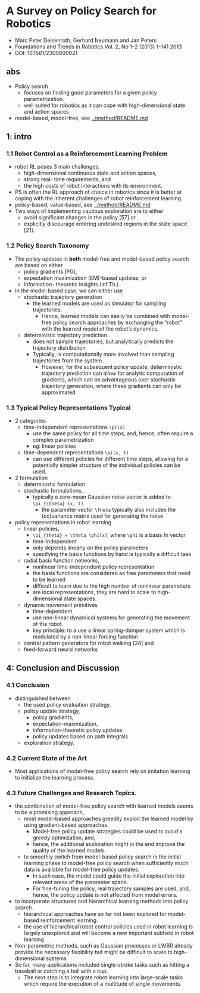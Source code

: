 # A Survey on Policy Search for Robotics
* Marc Peter Deisenroth, Gerhard Neumann and Jan Peters
* Foundations and Trends in Robotics Vol. 2, No 1–2 (2013) 1–141 2013
* DOI: 10.1561/2300000021

## abs
* Policy search
  * focuses on finding good parameters for a given policy parametrization.
  * well suited for robotics as it can cope with high-dimensional state and action spaces
* model-based, model-free, see [../method/README.md](../method/README.md)

## 1: intro
### 1.1 Robot Control as a Reinforcement Learning Problem
* robot RL poses 3 main challenges,
  * high-dimensional continuous state and action spaces,
  * strong real- time requirements, and
  * the high costs of robot interactions with its environment.
* PS is often the RL approach of choice in robotics since
  it is better at coping with the inherent challenges of robot reinforcement learning.
* policy-based, value-based, see [../method/README.md](../method/README.md)
* Two ways of implementing cautious exploration are to either
  * avoid significant changes in the policy [57] or
  * explicitly discourage entering undesired regions in the state space [21].

### 1.2 Policy Search Taxonomy
* The policy updates in **both** model-free and model-based policy search are based on either
  * policy gradients (PG),
  * expectation maximization (EM)-based updates, or
  * information- theoretic insights (Inf.Th.)
* In the model-based case, we can either use
  * stochastic trajectory generation
    * the learned models are used as simulator for sampling trajectories.
      * Hence, learned models can easily be combined with model-free policy search approaches
        by  exchanging the “robot” with the learned model of the robot’s dynamics.
  * deterministic trajectory prediction.
    * does not sample trajectories, but analytically predicts the trajectory distribution
    * Typically, is computationally more involved than sampling trajectories from the system.
      * However, for the subsequent policy update, deterministic trajectory prediction can
        allow for analytic computation of gradients, which
        can be advantageous over stochastic trajectory generation, where
        these gradients can only be approximated

### 1.3 Typical Policy Representations Typical
* 2 categories
  * time-independent representations `\pi(x)`
    * use the same policy for all time steps, and,
      hence, often require a complex parametrization
    * eg: linear policies
  * time-dependent representations `\pi(x, t)`
    * can use different policies for different time steps,
      allowing for a potentially simpler structure of the individual policies can be used.
* 2 formulation
  * deterministic formulation
  * stochastic formulations,
    * typically a zero-mean Gaussian noise vector is added to `\pi_{\theta} (x, t)`.
      * the parameter vector `\theta` typically also includes the (co)variance matrix
        used for generating the noise
* policy representations  in robot learning
  * linear policies,
    * `\pi_{theta} = \theta \phi(x)`,
      where `\phi` is a basis fn vector
    * time-independent
    * only depends linearly on the policy parameters
    * specifying the basis functions by hand is typically a difficult task
  * radial basis function networks,
    * nonlinear time-independent policy representation
    * the basis functions are considered as free parameters that need to be learned
    * difficult to learn due to the high number of nonlinear parameters
    * are local representations, they are hard to scale to high-dimensional state spaces.
  * dynamic movement primitives
    * time-dependent
    * use non-linear dynamical systems for generating the movement of the robot.
    * key principle:
      to a use a linear spring-damper system which is modulated by
      a non-linear forcing function
  * central pattern generators for robot walking [24] and
  * feed-forward neural networks

## 4: Conclusion and Discussion
### 4.1 Conclusion
* distinguished between
  * the used policy evaluation strategy,
  * policy update strategy,
    * policy gradients,
    * expectation-maximization,
    * information-theoretic policy updates
    * policy updates based on path integrals
  * exploration strategy.

### 4.2 Current State of the Art
* Most applications of model-free policy search rely on
  imitation learning to initialize the learning process.

### 4.3 Future Challenges and Research Topics.
* the combination of model-free policy search with learned models
  seems to be a promising approach,
  * most model-based approaches greedily exploit the learned model
    by using gradient-based approaches.
    * Model-free policy update strategies could be used to avoid
      a greedy optimization, and,
    * hence, the additional exploration might in the end
      improve the quality of the learned models.
  * to smoothly switch from model-based policy search in the initial learning phase
    to model-free policy search when sufficiently much data is available for
    model-free policy updates.
    * In such case, the model could guide the initial exploration into
      relevant areas of the parameter space.
    * For fine-tuning the policy, real trajectory samples are used, and,
      hence, the policy update is not affected from model errors.
* to incorporate structured and hierarchical learning methods into policy search.
  * hierarchical approaches have so far not been explored for model-based reinforcement learning.
  * the use of hierarchical robot control policies used in robot learning is
    largely unexplored and will become a new important subfield in robot learning
* Non-parametric methods, such as Gaussian processes or
  LWBR already provide the necessary flexibility but might be difficult
  to scale to high-dimensional systems
* So far, many applications included single-stroke tasks such
  as hitting a baseball or catching a ball with a cup.
  * The next step is to integrate robot learning into large-scale tasks which
    require the execution of a multitude of single movements.

<!--
policy search based on paths from determiniistic sample based motion planners?

J. G. Schneider. Exploiting Model Uncertainty Estimates for Safe Dynamic Control Learning. In Advances in Neural Information Processing Systems. Morgan Kaufman Publishers, 1997.

A. Kupcsik, M. P. Deisenroth, J. Peters, and G. Neumann. Data-
Efficient Generalization of Robot Skills with Contextual Policy
Search. In Proceedings of the AAAI Conference on Artificial In-
telligence, 2013.

Policy Gradient methods for planning
doug aberdeen
 -->
